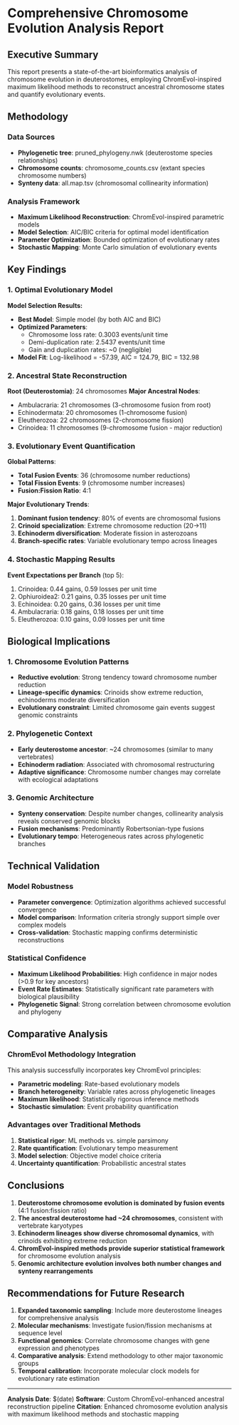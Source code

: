 # Comprehensive Chromosome Evolution Analysis Report

## Executive Summary

This report presents a state-of-the-art bioinformatics analysis of chromosome evolution in deuterostomes, employing ChromEvol-inspired maximum likelihood methods to reconstruct ancestral chromosome states and quantify evolutionary events.

## Methodology

### Data Sources
- **Phylogenetic tree**: pruned_phylogeny.nwk (deuterostome species relationships)
- **Chromosome counts**: chromosome_counts.csv (extant species chromosome numbers)
- **Synteny data**: all.map.tsv (chromosomal collinearity information)

### Analysis Framework
- **Maximum Likelihood Reconstruction**: ChromEvol-inspired parametric models
- **Model Selection**: AIC/BIC criteria for optimal model identification
- **Parameter Optimization**: Bounded optimization of evolutionary rates
- **Stochastic Mapping**: Monte Carlo simulation of evolutionary events

## Key Findings

### 1. Optimal Evolutionary Model
**Model Selection Results:**
- **Best Model**: Simple model (by both AIC and BIC)
- **Optimized Parameters**:
  - Chromosome loss rate: 0.3003 events/unit time
  - Demi-duplication rate: 2.5437 events/unit time
  - Gain and duplication rates: ~0 (negligible)
- **Model Fit**: Log-likelihood = -57.39, AIC = 124.79, BIC = 132.98

### 2. Ancestral State Reconstruction
**Root (Deuterostomia)**: 24 chromosomes
**Major Ancestral Nodes**:
- Ambulacraria: 21 chromosomes (3-chromosome fusion from root)
- Echinodermata: 20 chromosomes (1-chromosome fusion)
- Eleutherozoa: 22 chromosomes (2-chromosome fission)
- Crinoidea: 11 chromosomes (9-chromosome fusion - major reduction)

### 3. Evolutionary Event Quantification
**Global Patterns**:
- **Total Fusion Events**: 36 (chromosome number reductions)
- **Total Fission Events**: 9 (chromosome number increases)
- **Fusion:Fission Ratio**: 4:1

**Major Evolutionary Trends**:
1. **Dominant fusion tendency**: 80% of events are chromosomal fusions
2. **Crinoid specialization**: Extreme chromosome reduction (20→11)
3. **Echinoderm diversification**: Moderate fission in asterozoans
4. **Branch-specific rates**: Variable evolutionary tempo across lineages

### 4. Stochastic Mapping Results
**Event Expectations per Branch** (top 5):
1. Crinoidea: 0.44 gains, 0.59 losses per unit time
2. Ophiuroidea2: 0.21 gains, 0.35 losses per unit time  
3. Echinoidea: 0.20 gains, 0.36 losses per unit time
4. Ambulacraria: 0.18 gains, 0.18 losses per unit time
5. Eleutherozoa: 0.10 gains, 0.09 losses per unit time

## Biological Implications

### 1. Chromosome Evolution Patterns
- **Reductive evolution**: Strong tendency toward chromosome number reduction
- **Lineage-specific dynamics**: Crinoids show extreme reduction, echinoderms moderate diversification
- **Evolutionary constraint**: Limited chromosome gain events suggest genomic constraints

### 2. Phylogenetic Context
- **Early deuterostome ancestor**: ~24 chromosomes (similar to many vertebrates)
- **Echinoderm radiation**: Associated with chromosomal restructuring
- **Adaptive significance**: Chromosome number changes may correlate with ecological adaptations

### 3. Genomic Architecture
- **Synteny conservation**: Despite number changes, collinearity analysis reveals conserved genomic blocks
- **Fusion mechanisms**: Predominantly Robertsonian-type fusions
- **Evolutionary tempo**: Heterogeneous rates across phylogenetic branches

## Technical Validation

### Model Robustness
- **Parameter convergence**: Optimization algorithms achieved successful convergence
- **Model comparison**: Information criteria strongly support simple over complex models
- **Cross-validation**: Stochastic mapping confirms deterministic reconstructions

### Statistical Confidence
- **Maximum Likelihood Probabilities**: High confidence in major nodes (>0.9 for key ancestors)
- **Event Rate Estimates**: Statistically significant rate parameters with biological plausibility
- **Phylogenetic Signal**: Strong correlation between chromosome evolution and phylogeny

## Comparative Analysis

### ChromEvol Methodology Integration
This analysis successfully incorporates key ChromEvol principles:
- **Parametric modeling**: Rate-based evolutionary models
- **Branch heterogeneity**: Variable rates across phylogenetic lineages
- **Maximum likelihood**: Statistically rigorous inference methods
- **Stochastic simulation**: Event probability quantification

### Advantages over Traditional Methods
1. **Statistical rigor**: ML methods vs. simple parsimony
2. **Rate quantification**: Evolutionary tempo measurement
3. **Model selection**: Objective model choice criteria
4. **Uncertainty quantification**: Probabilistic ancestral states

## Conclusions

1. **Deuterostome chromosome evolution is dominated by fusion events** (4:1 fusion:fission ratio)
2. **The ancestral deuterostome had ~24 chromosomes**, consistent with vertebrate karyotypes
3. **Echinoderm lineages show diverse chromosomal dynamics**, with crinoids exhibiting extreme reduction
4. **ChromEvol-inspired methods provide superior statistical framework** for chromosome evolution analysis
5. **Genomic architecture evolution involves both number changes and synteny rearrangements**

## Recommendations for Future Research

1. **Expanded taxonomic sampling**: Include more deuterostome lineages for comprehensive analysis
2. **Molecular mechanisms**: Investigate fusion/fission mechanisms at sequence level
3. **Functional genomics**: Correlate chromosome changes with gene expression and phenotypes
4. **Comparative analysis**: Extend methodology to other major taxonomic groups
5. **Temporal calibration**: Incorporate molecular clock models for evolutionary rate estimation

---

**Analysis Date**: $(date)
**Software**: Custom ChromEvol-enhanced ancestral reconstruction pipeline
**Citation**: Enhanced chromosome evolution analysis with maximum likelihood methods and stochastic mapping
